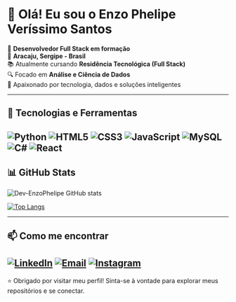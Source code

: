 # 👋 Olá! Eu sou o Enzo Phelipe Veríssimo Santos

🎯 **Desenvolvedor Full Stack em formação**  
📍 **Aracaju, Sergipe - Brasil**  
📚 Atualmente cursando **Residência Tecnológica (Full Stack)**  
🔍 Focado em **Análise e Ciência de Dados**  
🌱 Apaixonado por tecnologia, dados e soluções inteligentes

---

## 🚀 Tecnologias e Ferramentas

![Python](https://img.shields.io/badge/Python-3776AB?style=for-the-badge&logo=python&logoColor=white)
![HTML5](https://img.shields.io/badge/HTML5-E34F26?style=for-the-badge&logo=html5&logoColor=white)
![CSS3](https://img.shields.io/badge/CSS3-1572B6?style=for-the-badge&logo=css3&logoColor=white)
![JavaScript](https://img.shields.io/badge/JavaScript-F7DF1E?style=for-the-badge&logo=javascript&logoColor=black)
![MySQL](https://img.shields.io/badge/MySQL-005C84?style=for-the-badge&logo=mysql&logoColor=white)
![C#](https://img.shields.io/badge/C%23-239120?style=for-the-badge&logo=c-sharp&logoColor=white)
![React](https://img.shields.io/badge/React-61DAFB?style=for-the-badge&logo=react&logoColor=black)
---

## 📊 GitHub Stats

![Dev-EnzoPhelipe GitHub stats](https://github-readme-stats.vercel.app/api?username=Dev-EnzoPhelipe&show_icons=true&theme=tokyonight&count_private=true)

[![Top Langs](https://github-readme-stats.vercel.app/api/top-langs/?username=Dev-EnzoPhelipe&layout=compact&theme=tokyonight)](https://github.com/Dev-EnzoPhelipe)

---

## 📫 Como me encontrar

[![LinkedIn](https://img.shields.io/badge/-LinkedIn-0A66C2?style=for-the-badge&logo=linkedin&logoColor=white)](https://www.linkedin.com/in/dev-enzophelipe/)
[![Email](https://img.shields.io/badge/Email-EA4335?style=for-the-badge&logo=gmail&logoColor=white)](mailto:dev.enzophelipe@gmail.com)
[![Instagram](https://img.shields.io/badge/-Instagram-E4405F?style=for-the-badge&logo=instagram&logoColor=white)](https://www.instagram.com/phelipeenzo_/)
---

⭐️ Obrigado por visitar meu perfil! Sinta-se à vontade para explorar meus repositórios e se conectar.
